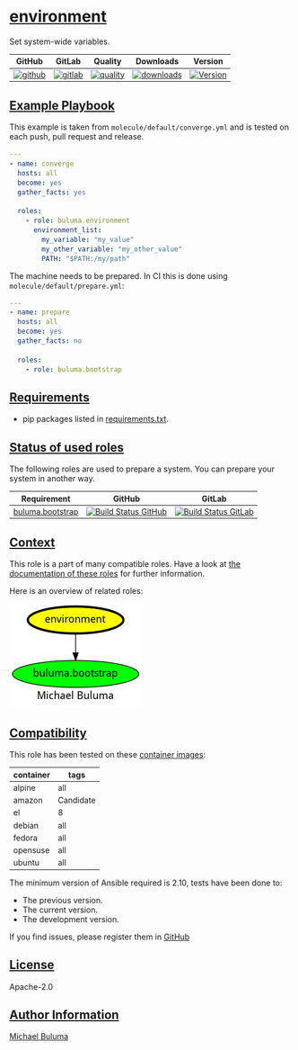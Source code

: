 # [environment](#environment)

Set system-wide variables.

|GitHub|GitLab|Quality|Downloads|Version|
|------|------|-------|---------|-------|
|[![github](https://github.com/buluma/ansible-role-environment/workflows/Ansible%20Molecule/badge.svg)](https://github.com/buluma/ansible-role-environment/actions)|[![gitlab](https://gitlab.com/buluma/ansible-role-environment/badges/main/pipeline.svg)](https://gitlab.com/buluma/ansible-role-environment)|[![quality](https://img.shields.io/ansible/quality/)](https://galaxy.ansible.com/buluma/environment)|[![downloads](https://img.shields.io/ansible/role/d/)](https://galaxy.ansible.com/buluma/environment)|[![Version](https://img.shields.io/github/release/buluma/ansible-role-environment.svg)](https://github.com/buluma/ansible-role-environment/releases/)|

## [Example Playbook](#example-playbook)

This example is taken from `molecule/default/converge.yml` and is tested on each push, pull request and release.
```yaml
---
- name: converge
  hosts: all
  become: yes
  gather_facts: yes

  roles:
    - role: buluma.environment
      environment_list:
        my_variable: "my_value"
        my_other_variable: "my_other_value"
        PATH: "$PATH:/my/path"
```

The machine needs to be prepared. In CI this is done using `molecule/default/prepare.yml`:
```yaml
---
- name: prepare
  hosts: all
  become: yes
  gather_facts: no

  roles:
    - role: buluma.bootstrap
```



## [Requirements](#requirements)

- pip packages listed in [requirements.txt](https://github.com/buluma/ansible-role-environment/blob/main/requirements.txt).

## [Status of used roles](#status-of-requirements)

The following roles are used to prepare a system. You can prepare your system in another way.

| Requirement | GitHub | GitLab |
|-------------|--------|--------|
|[buluma.bootstrap](https://galaxy.ansible.com/buluma/bootstrap)|[![Build Status GitHub](https://github.com/buluma/ansible-role-bootstrap/workflows/Ansible%20Molecule/badge.svg)](https://github.com/buluma/ansible-role-bootstrap/actions)|[![Build Status GitLab ](https://gitlab.com/buluma/ansible-role-bootstrap/badges/main/pipeline.svg)](https://gitlab.com/buluma/ansible-role-bootstrap)|

## [Context](#context)

This role is a part of many compatible roles. Have a look at [the documentation of these roles](https://buluma.co.ke/) for further information.

Here is an overview of related roles:

![dependencies](https://raw.githubusercontent.com/buluma/ansible-role-environment/png/requirements.png "Dependencies")

## [Compatibility](#compatibility)

This role has been tested on these [container images](https://hub.docker.com/u/buluma):

|container|tags|
|---------|----|
|alpine|all|
|amazon|Candidate|
|el|8|
|debian|all|
|fedora|all|
|opensuse|all|
|ubuntu|all|

The minimum version of Ansible required is 2.10, tests have been done to:

- The previous version.
- The current version.
- The development version.



If you find issues, please register them in [GitHub](https://github.com/buluma/ansible-role-environment/issues)

## [License](#license)

Apache-2.0

## [Author Information](#author-information)

[Michael Buluma](https://buluma.co.ke/)
